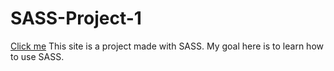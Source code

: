 # SASS-Project-1
[Click me](https://sass-project-1-three.vercel.app/)
This site is a project made with SASS. My goal here is to learn how to use SASS.
